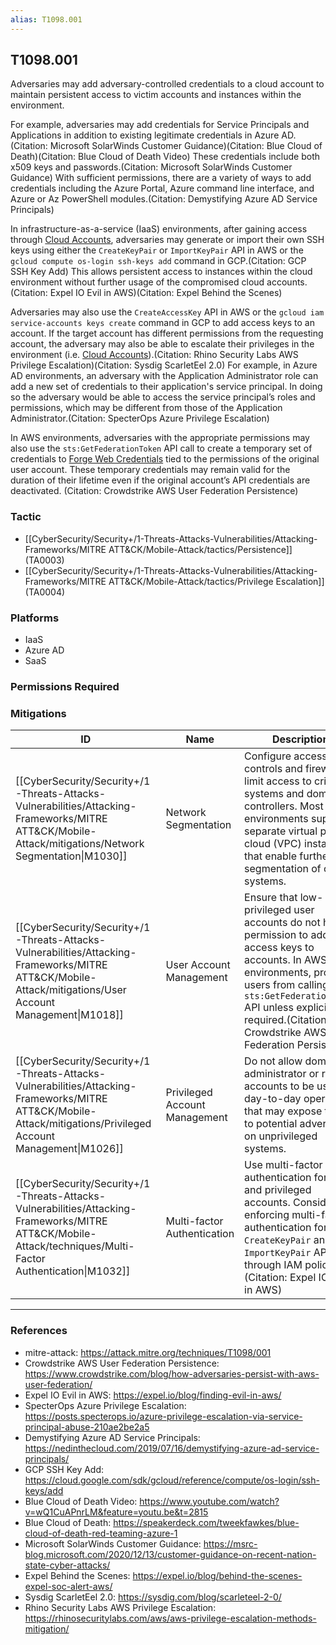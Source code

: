 ```yaml
---
alias: T1098.001
---
```


## T1098.001

Adversaries may add adversary-controlled credentials to a cloud account to maintain persistent access to victim accounts and instances within the environment.

For example, adversaries may add credentials for Service Principals and Applications in addition to existing legitimate credentials in Azure AD.(Citation: Microsoft SolarWinds Customer Guidance)(Citation: Blue Cloud of Death)(Citation: Blue Cloud of Death Video) These credentials include both x509 keys and passwords.(Citation: Microsoft SolarWinds Customer Guidance) With sufficient permissions, there are a variety of ways to add credentials including the Azure Portal, Azure command line interface, and Azure or Az PowerShell modules.(Citation: Demystifying Azure AD Service Principals)

In infrastructure-as-a-service (IaaS) environments, after gaining access through [Cloud Accounts](https://attack.mitre.org/techniques/T1078/004), adversaries may generate or import their own SSH keys using either the <code>CreateKeyPair</code> or <code>ImportKeyPair</code> API in AWS or the <code>gcloud compute os-login ssh-keys add</code> command in GCP.(Citation: GCP SSH Key Add) This allows persistent access to instances within the cloud environment without further usage of the compromised cloud accounts.(Citation: Expel IO Evil in AWS)(Citation: Expel Behind the Scenes)

Adversaries may also use the <code>CreateAccessKey</code> API in AWS or the <code>gcloud iam service-accounts keys create</code> command in GCP to add access keys to an account. If the target account has different permissions from the requesting account, the adversary may also be able to escalate their privileges in the environment (i.e. [Cloud Accounts](https://attack.mitre.org/techniques/T1078/004)).(Citation: Rhino Security Labs AWS Privilege Escalation)(Citation: Sysdig ScarletEel 2.0) For example, in Azure AD environments, an adversary with the Application Administrator role can add a new set of credentials to their application's service principal. In doing so the adversary would be able to access the service principal’s roles and permissions, which may be different from those of the Application Administrator.(Citation: SpecterOps Azure Privilege Escalation) 

In AWS environments, adversaries with the appropriate permissions may also use the `sts:GetFederationToken` API call to create a temporary set of credentials to [Forge Web Credentials](https://attack.mitre.org/techniques/T1606) tied to the permissions of the original user account. These temporary credentials may remain valid for the duration of their lifetime even if the original account’s API credentials are deactivated.
(Citation: Crowdstrike AWS User Federation Persistence)


### Tactic
- [[CyberSecurity/Security+/1-Threats-Attacks-Vulnerabilities/Attacking-Frameworks/MITRE ATT&CK/Mobile-Attack/tactics/Persistence]] (TA0003)
- [[CyberSecurity/Security+/1-Threats-Attacks-Vulnerabilities/Attacking-Frameworks/MITRE ATT&CK/Mobile-Attack/tactics/Privilege Escalation]] (TA0004)

### Platforms
- IaaS
- Azure AD
- SaaS

### Permissions Required

### Mitigations

| ID | Name | Description |
| --- | --- | --- |
| [[CyberSecurity/Security+/1-Threats-Attacks-Vulnerabilities/Attacking-Frameworks/MITRE ATT&CK/Mobile-Attack/mitigations/Network Segmentation\|M1030]] | Network Segmentation | Configure access controls and firewalls to limit access to critical systems and domain controllers. Most cloud environments support separate virtual private cloud (VPC) instances that enable further segmentation of cloud systems. |
| [[CyberSecurity/Security+/1-Threats-Attacks-Vulnerabilities/Attacking-Frameworks/MITRE ATT&CK/Mobile-Attack/mitigations/User Account Management\|M1018]] | User Account Management | Ensure that low-privileged user accounts do not have permission to add access keys to accounts. In AWS environments, prohibit users from calling the `sts:GetFederationToken` API unless explicitly required.(Citation: Crowdstrike AWS User Federation Persistence) |
| [[CyberSecurity/Security+/1-Threats-Attacks-Vulnerabilities/Attacking-Frameworks/MITRE ATT&CK/Mobile-Attack/mitigations/Privileged Account Management\|M1026]] | Privileged Account Management | Do not allow domain administrator or root accounts to be used for day-to-day operations that may expose them to potential adversaries on unprivileged systems. |
| [[CyberSecurity/Security+/1-Threats-Attacks-Vulnerabilities/Attacking-Frameworks/MITRE ATT&CK/Mobile-Attack/techniques/Multi-Factor Authentication\|M1032]] | Multi-factor Authentication | Use multi-factor authentication for user and privileged accounts. Consider enforcing multi-factor authentication for the <code>CreateKeyPair</code> and <code>ImportKeyPair</code> API calls through IAM policies.(Citation: Expel IO Evil in AWS) |


---
### References

- mitre-attack: https://attack.mitre.org/techniques/T1098/001
- Crowdstrike AWS User Federation Persistence: https://www.crowdstrike.com/blog/how-adversaries-persist-with-aws-user-federation/
- Expel IO Evil in AWS: https://expel.io/blog/finding-evil-in-aws/
- SpecterOps Azure Privilege Escalation: https://posts.specterops.io/azure-privilege-escalation-via-service-principal-abuse-210ae2be2a5
- Demystifying Azure AD Service Principals: https://nedinthecloud.com/2019/07/16/demystifying-azure-ad-service-principals/
- GCP SSH Key Add: https://cloud.google.com/sdk/gcloud/reference/compute/os-login/ssh-keys/add
- Blue Cloud of Death Video: https://www.youtube.com/watch?v=wQ1CuAPnrLM&feature=youtu.be&t=2815
- Blue Cloud of Death: https://speakerdeck.com/tweekfawkes/blue-cloud-of-death-red-teaming-azure-1
- Microsoft SolarWinds Customer Guidance: https://msrc-blog.microsoft.com/2020/12/13/customer-guidance-on-recent-nation-state-cyber-attacks/
- Expel Behind the Scenes: https://expel.io/blog/behind-the-scenes-expel-soc-alert-aws/
- Sysdig ScarletEel 2.0: https://sysdig.com/blog/scarleteel-2-0/
- Rhino Security Labs AWS Privilege Escalation: https://rhinosecuritylabs.com/aws/aws-privilege-escalation-methods-mitigation/
